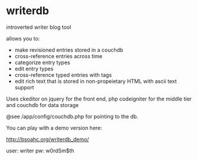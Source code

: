 writerdb
========

introverted writer blog tool


allows you to:
* make revisioned entries stored in a couchdb
* cross-reference entries across time
* categorize entry types
* edit entry types
* cross-reference typed entries with tags
* edit rich text that is stored in non-propeietary HTML with ascii text support


Uses ckeditor on jquery for the front end, php codeigniter for the middle tier and couchdb for data storage

@see /app/config/couchdb.php for pointing to the db.

You can play with a demo version here:

http://bsoahc.org/writerdb_demo/

user: writer
pw: w0rdSm$th
